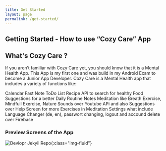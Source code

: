 ```yaml
---
title: Get Started
layout: page
permalink: /get-started/
---
```


## Getting Started - How to use “Cozy Care” App

## What's Cozy Care ?

If you aren’t familiar with Cozy Care yet, you should know that it is a Mental Health App. This App is my first one and was build in my Android Exam
to become a Junior App Developer. Cozy Care is a Mental Health app that includes a variety of functions like:

Calendar
Fast Note
ToDo List
Recipe API to search for healthy Food
Suggestions for a better Daily Routine
Notes
Meditation like Breath Exercise, Mindfull Exercise, Nature Sounds over Youtube APi
and also Suggestions over Help Screen for more Exercises in Meditation
Settings what include Language Changer (de, en), passwort changing, logout and accound delete over Firebase



### Preview Screens of the App ###


![Devlopr Jekyll Repo](/assets/img/posts/fork2.PNG){:class="img-fluid"}



